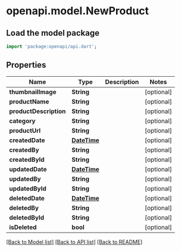 # openapi.model.NewProduct

## Load the model package
```dart
import 'package:openapi/api.dart';
```

## Properties
Name | Type | Description | Notes
------------ | ------------- | ------------- | -------------
**thumbnailImage** | **String** |  | [optional] 
**productName** | **String** |  | [optional] 
**productDescription** | **String** |  | [optional] 
**category** | **String** |  | [optional] 
**productUrl** | **String** |  | [optional] 
**createdDate** | [**DateTime**](DateTime.md) |  | [optional] 
**createdBy** | **String** |  | [optional] 
**createdById** | **String** |  | [optional] 
**updatedDate** | [**DateTime**](DateTime.md) |  | [optional] 
**updatedBy** | **String** |  | [optional] 
**updatedById** | **String** |  | [optional] 
**deletedDate** | [**DateTime**](DateTime.md) |  | [optional] 
**deletedBy** | **String** |  | [optional] 
**deletedById** | **String** |  | [optional] 
**isDeleted** | **bool** |  | [optional] 

[[Back to Model list]](../README.md#documentation-for-models) [[Back to API list]](../README.md#documentation-for-api-endpoints) [[Back to README]](../README.md)


